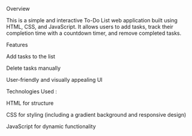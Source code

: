 Overview

This is a simple and interactive To-Do List web application built using HTML, CSS, and JavaScript. It allows users to add tasks, track their completion time with a countdown timer, and remove completed tasks.

Features

Add tasks to the list


Delete tasks manually

User-friendly and visually appealing UI

Technologies Used :

HTML for structure

CSS for styling (including a gradient background and responsive design)

JavaScript for dynamic functionality
